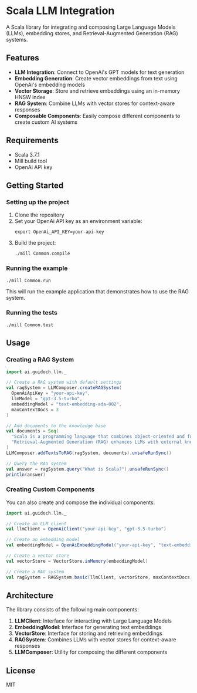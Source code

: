 # Scala LLM Integration

A Scala library for integrating and composing Large Language Models (LLMs), embedding stores, and Retrieval-Augmented Generation (RAG) systems.

## Features

- **LLM Integration**: Connect to OpenAi's GPT models for text generation
- **Embedding Generation**: Create vector embeddings from text using OpenAi's embedding models
- **Vector Storage**: Store and retrieve embeddings using an in-memory HNSW index
- **RAG System**: Combine LLMs with vector stores for context-aware responses
- **Composable Components**: Easily compose different components to create custom AI systems

## Requirements

- Scala 3.7.1
- Mill build tool
- OpenAi API key

## Getting Started

### Setting up the project

1. Clone the repository
2. Set your OpenAi API key as an environment variable:
   ```
   export OpenAi_API_KEY=your-api-key
   ```
3. Build the project:
   ```
   ./mill Common.compile
   ```

### Running the example

```
./mill Common.run
```

This will run the example application that demonstrates how to use the RAG system.

### Running the tests

```
./mill Common.test
```

## Usage

### Creating a RAG System

```scala
import ai.guidoch.llm._

// Create a RAG system with default settings
val ragSystem = LLMComposer.createRAGSystem(
  OpenAiApiKey = "your-api-key",
  llmModel = "gpt-3.5-turbo",
  embeddingModel = "text-embedding-ada-002",
  maxContextDocs = 3
)

// Add documents to the knowledge base
val documents = Seq(
  "Scala is a programming language that combines object-oriented and functional programming.",
  "Retrieval-Augmented Generation (RAG) enhances LLMs with external knowledge."
)
LLMComposer.addTextsToRAG(ragSystem, documents).unsafeRunSync()

// Query the RAG system
val answer = ragSystem.query("What is Scala?").unsafeRunSync()
println(answer)
```

### Creating Custom Components

You can also create and compose the individual components:

```scala
import ai.guidoch.llm._

// Create an LLM client
val llmClient = OpenAiClient("your-api-key", "gpt-3.5-turbo")

// Create an embedding model
val embeddingModel = OpenAiEmbeddingModel("your-api-key", "text-embedding-ada-002")

// Create a vector store
val vectorStore = VectorStore.inMemory(embeddingModel)

// Create a RAG system
val ragSystem = RAGSystem.basic(llmClient, vectorStore, maxContextDocs = 3)
```

## Architecture

The library consists of the following main components:

1. **LLMClient**: Interface for interacting with Large Language Models
2. **EmbeddingModel**: Interface for generating text embeddings
3. **VectorStore**: Interface for storing and retrieving embeddings
4. **RAGSystem**: Combines LLMs with vector stores for context-aware responses
5. **LLMComposer**: Utility for composing the different components

## License

MIT
